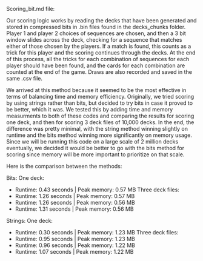 Scoring_bit.md file:

Our scoring logic works by reading the decks that have been generated and stored in compressed bits in .bin files found in the decks_chunks folder. Player 1 and player 2 choices of sequences are chosen, and then a 3 bit window slides across the deck, checking for a sequence that matches either of those chosen by the players. If a match is found, this counts as a trick for this player and the scoring continues through the decks. At the end of this process, all the tricks for each combination of sequences for each player should have been found, and the cards for each combination are counted at the end of the game. Draws are also recorded and saved in the same .csv file.

We arrived at this method because it seemed to be the most effective in terms of balancing time and memory efficiency. Originally, we tried scoring by using strings rather than bits, but decided to try bits in case it proved to be better, which it was. We tested this by adding time and memory measurments to both of these codes and comparing the results for scoring one deck, and then for scoring 3 deck files of 10,000 decks. In the end, the difference was pretty minimal, with the string method winning slightly on runtime and the bits method winning more significantly on memory usage. Since we will be running this code on a large scale of 2 million decks eventually, we decided it would be better to go with the bits method for scoring since memory will be more important to prioritize on that scale. 

Here is the comparison between the methods:

Bits:
One deck: 
* Runtime: 0.43 seconds | Peak memory: 0.57 MB
Three deck files: 
* Runtime: 1.26 seconds | Peak memory: 0.57 MB
* Runtime: 1.26 seconds | Peak memory: 0.56 MB
* Runtime: 1.31 seconds | Peak memory: 0.56 MB

Strings:
One deck: 
* Runtime: 0.30 seconds | Peak memory: 1.23 MB
Three deck files: 
* Runtime: 0.95 seconds | Peak memory: 1.23 MB
* Runtime: 0.96 seconds | Peak memory: 1.22 MB
* Runtime: 1.07 seconds | Peak memory: 1.22 MB
